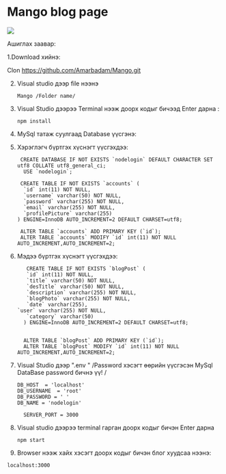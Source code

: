 # Mango blog page 


   
   <img src="https://scontent.fuln4-1.fna.fbcdn.net/v/t1.15752-9/173187326_306527094410981_5453798534522007180_n.png?_nc_cat=111&ccb=1-3&_nc_sid=ae9488&_nc_ohc=gvrOtwWnS-0AX-O6xUV&_nc_ht=scontent.fuln4-1.fna&oh=dffbb8820b4889cf034621fd18356700&oe=60A17554" />
   

 Ашиглах заавар:

1.Download хийнэ:  

  Clon https://github.com/Amarbadam/Mango.git    

    
2. Visual studio дээр file нээнэ

       Mango /Folder name/
    

3.  Visual Studio дээрээ Terminal нээж доорх кодыг бичээд Enter дарна :
      
        npm install 

4. MySql татаж суулгаад  Database үүсгэнэ: 

5. Хэрэглэгч бүртгэх хүснэгт үүсгэхдээ:

        CREATE DATABASE IF NOT EXISTS `nodelogin` DEFAULT CHARACTER SET utf8 COLLATE utf8_general_ci;
         USE `nodelogin`;

        CREATE TABLE IF NOT EXISTS `accounts` (
         `id` int(11) NOT NULL,
         `username` varchar(50) NOT NULL,
         `password` varchar(255) NOT NULL,
         `email` varchar(255) NOT NULL,
         `profilePicture` varchar(255)
       ) ENGINE=InnoDB AUTO_INCREMENT=2 DEFAULT CHARSET=utf8;

        ALTER TABLE `accounts` ADD PRIMARY KEY (`id`);
        ALTER TABLE `accounts` MODIFY `id` int(11) NOT NULL AUTO_INCREMENT,AUTO_INCREMENT=2;

6. Mэдээ бүртгэх хүснэгт үүсгэхдээ:
   
   
      
          CREATE TABLE IF NOT EXISTS `blogPost` (
          `id` int(11) NOT NULL,
          `title` varchar(50) NOT NULL,
          `desTitle` varchar(50) NOT NULL,
          `description` varchar(255) NOT NULL,
          `blogPhoto` varchar(255) NOT NULL,
          `date` varchar(255),
	   `user` varchar(255) NOT NULL,
          `category` varchar(50)
         ) ENGINE=InnoDB AUTO_INCREMENT=2 DEFAULT CHARSET=utf8;


         ALTER TABLE `blogPost` ADD PRIMARY KEY (`id`);
         ALTER TABLE `blogPost` MODIFY `id` int(11) NOT NULL AUTO_INCREMENT,AUTO_INCREMENT=2;

7. Visual Studio дээр ".env " /Password хэсэгт өөрийн үүсгэсэн MySql DataBase password бичнэ үү! /

       DB_HOST  = 'localhost'
       DB_USERNAME  = 'root'
       DB_PASSWORD = ' '    
       DB_NAME = 'nodelogin'

         SERVER_PORT = 3000

9.  Visual studio дээрээ terminal гарган доорх кодыг бичэн Enter дарна 

        npm start  
       
10.  Browser нээж хайх хэсэгт доорх кодыг бичэн блог хуудсаа нээнэ: 
   
    localhost:3000 
   

  
  
 
 
      
           
      
   
    
    
  
  
 
 






